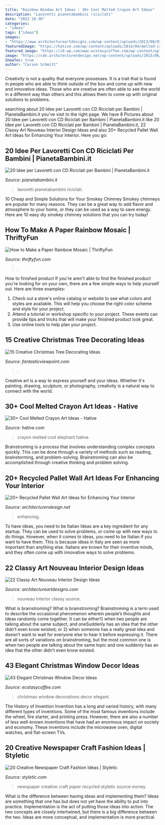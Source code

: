 ```yaml
---
title: "Rainbow Window Art Ideas : 30+ Cool Melted Crayon Art Ideas"
description: "Lavoretti pianetabambini riciclati"
date: "2022-10-30"
categories:
- "ideas"
tags: ["ideas"]
images:
- "https://www.architectureartdesigns.com/wp-content/uploads/2013/08/938-630x488.jpg"
featuredImage: "https://hative.com/wp-content/uploads/2014/04/melted-crayon-art/21-melted-crayon-elephant.jpg"
featured_image: "https://i0.wp.com/www.ecstasycoffee.com/wp-content/uploads/2016/10/Christmas-Window-Decorations-Ideas-6.jpg?resize=750%2C1125"
image: "https://cdn.architecturendesign.net/wp-content/uploads/2015/06/AD-Pallet-Wall-Art-20.jpg"
ShowToc: true
author: "Carson Schmitt"
---
```



Creativity is not a quality that everyone possesses. It is a trait that is found in people who are able to think outside of the box and come up with new and innovative ideas. Those who are creative are often able to see the world in a different way than others and this allows them to come up with original solutions to problems.

	

		
searching about 20 Idee per Lavoretti con CD Riciclati per Bambini | PianetaBambini.it you've visit to the right page. We have 8 Pictures about 20 Idee per Lavoretti con CD Riciclati per Bambini | PianetaBambini.it like 20 Idee per Lavoretti con CD Riciclati per Bambini | PianetaBambini.it, 22 Classy Art Nouveau Interior Design Ideas and also 20+ Recycled Pallet Wall Art Ideas for Enhancing Your Interior. Here you go:
		
    
## 20 Idee Per Lavoretti Con CD Riciclati Per Bambini | PianetaBambini.it

<img loading=lazy src="https://pianetabambini.it/wp-content/uploads/2016/07/Lavoretto-CD-Pesce.jpg" onerror="this.onerror=null;this.src='https://tse4.mm.bing.net/th?id=OIP.6uqg050lt-a5u1hk7eXapQHaFj&amp;pid=15.1';" alt="20 Idee per Lavoretti con CD Riciclati per Bambini | PianetaBambini.it">

_Source: pianetabambini.it_

>lavoretti pianetabambini riciclati. 

	

10 Cheap and Simple Solutions for Your Smokey Chimney
Smokey chimneys are popular for many reasons. They can be a great way to add flavor and atmosphere to your home, or they can be used as a way to save energy. Here are 10 easy diy smokey chimney solutions that you can try today!

    
## How To Make A Paper Rainbow Mosaic | ThriftyFun

<img loading=lazy src="https://img.thrfun.com/img/142/257/rainbow_mosaic_l8.jpg" onerror="this.onerror=null;this.src='https://tse2.mm.bing.net/th?id=OIP.gRpRIhqYcJ6ZW0r8sBUvSAHaFW&amp;pid=15.1';" alt="How to Make a Paper Rainbow Mosaic | ThriftyFun">

_Source: thriftyfun.com_

>. 

	

How to finished product
If you're aren't able to find the finished product you're looking for on your own, there are a few simple ways to help yourself out. Here are three examples: 
1. Check out a store's online catalog or website to see what colors and styles are available. This will help you choose the right color scheme and style for your project.
2. Attend a tutorial or workshop specific to your project. These events can provide tips and tricks that will make your finished product look great.
3. Use online tools to help plan your project.

    
## 15 Creative Christmas Tree Decorating Ideas

<img loading=lazy src="https://www.fantasticviewpoint.com/wp-content/uploads/2013/11/Photo_Video_17046527927540272152489_medium.jpg" onerror="this.onerror=null;this.src='https://tse2.mm.bing.net/th?id=OIP.neKg-1d7yoO_4D4TxPdJ3QHaJ4&amp;pid=15.1';" alt="15 Creative Christmas Tree Decorating Ideas">

_Source: fantasticviewpoint.com_

>. 

	

Creative art is a way to express yourself and your ideas. Whether it's painting, drawing, sculpture, or photography, creativity is a natural way to connect with the world.

    
## 30+ Cool Melted Crayon Art Ideas - Hative

<img loading=lazy src="https://hative.com/wp-content/uploads/2014/04/melted-crayon-art/21-melted-crayon-elephant.jpg" onerror="this.onerror=null;this.src='https://tse2.mm.bing.net/th?id=OIP.rmCI2l8XCxUpGLYhAp3JCAHaJ4&amp;pid=15.1';" alt="30+ Cool Melted Crayon Art Ideas - Hative">

_Source: hative.com_

>crayon melted cool elephant hative. 

	

Brainstroming is a process that involves understanding complex concepts quickly. This can be done through a variety of methods such as reading, brainstorming, and problem-solving. Brainstroming can also be accomplished through creative thinking and problem solving.

    
## 20+ Recycled Pallet Wall Art Ideas For Enhancing Your Interior

<img loading=lazy src="https://cdn.architecturendesign.net/wp-content/uploads/2015/06/AD-Pallet-Wall-Art-20.jpg" onerror="this.onerror=null;this.src='https://tse1.mm.bing.net/th?id=OIP.qmvGSoMFNI_DEIH-u0OUHQHaJ4&amp;pid=15.1';" alt="20+ Recycled Pallet Wall Art Ideas for Enhancing Your Interior">

_Source: architecturendesign.net_

>enhancing. 

	

To have ideas, you need to be Italian
Ideas are a key ingredient for any startup. They can be used to solve problems, or come up with new ways to do things. However, when it comes to ideas, you need to be Italian if you want to have them. This is because ideas in Italy are seen as more important than anything else. Italians are known for their inventive minds, and they often come up with innovative ways to solve problems.

    
## 22 Classy Art Nouveau Interior Design Ideas

<img loading=lazy src="https://www.architectureartdesigns.com/wp-content/uploads/2013/08/938-630x488.jpg" onerror="this.onerror=null;this.src='https://tse3.mm.bing.net/th?id=OIP.zoYcrpLgXXJahE-d2I5SUgHaFv&amp;pid=15.1';" alt="22 Classy Art Nouveau Interior Design Ideas">

_Source: architectureartdesigns.com_

>nouveau interior classy source. 

	

What is brainstroming?
What is brainstroming? Brainstroming is a term used to describe the occasional phenomenon wherein people’s thoughts and ideas randomly come together. It can be either1) when two people are talking about the same subject, and oneSuddenly has an idea that the other didn’t even know existed; or 2) when someone has a really great idea and doesn’t want to wait for everyone else to hear it before expressing it. There are all sorts of variations on brainstroming, but the most common one is when two people are talking about the same topic and one suddenly has an idea that the other didn’t even know existed.

    
## 43 Elegant Christmas Window Decor Ideas

<img loading=lazy src="https://i0.wp.com/www.ecstasycoffee.com/wp-content/uploads/2016/10/Christmas-Window-Decorations-Ideas-6.jpg?resize=750%2C1125" onerror="this.onerror=null;this.src='https://tse3.mm.bing.net/th?id=OIP.p9QxLevwZsBR4oGBi7QKUAHaLH&amp;pid=15.1';" alt="43 Elegant Christmas Window Decor Ideas">

_Source: ecstasycoffee.com_

>christmas window decorations decor elegant. 

	

The History of Invention
Invention has a long and varied history, with many different types of inventions. Some of the most famous inventions include the wheel, fire starter, and printing press. However, there are also a number of less well-known inventions that have had an enormous impact on society and economy. These inventions include the microwave oven, digital watches, and flat-screen TVs.

    
## 20 Creative Newspaper Craft Fashion Ideas | Styletic

<img loading=lazy src="https://styletic.com/wp-content/uploads/2014/10/newspaper-craft-fashion-ideas/14-creative-newspaper-craft-fashion-ideas.jpg" onerror="this.onerror=null;this.src='https://tse1.mm.bing.net/th?id=OIP.LGUML7UIRXT0iilHjTsgxQHaLH&amp;pid=15.1';" alt="20 Creative Newspaper Craft Fashion Ideas | Styletic">

_Source: styletic.com_

>newspaper creative craft paper recycled styletic source money. 

	

What is the difference between having ideas and implementing them?
Ideas are something that one has but does not yet have the ability to put into practice. Implementation is the act of putting those ideas into action. The two concepts are closely intertwined, but there is a big difference between the two. Ideas are more conceptual, and implementation is more practical.

